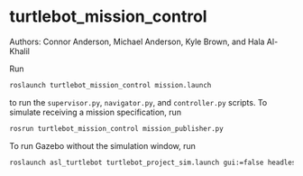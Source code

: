 # turtlebot_mission_control

Authors: Connor Anderson, Michael Anderson, Kyle Brown, and Hala Al-Khalil

Run
```bash
roslaunch turtlebot_mission_control mission.launch
```
to run the `supervisor.py`, `navigator.py`, and `controller.py` scripts. To simulate receiving a mission specification, run
```bash
rosrun turtlebot_mission_control mission_publisher.py
```

To run Gazebo without the simulation window, run
```bash
roslaunch asl_turtlebot turtlebot_project_sim.launch gui:=false headless:=true
```
